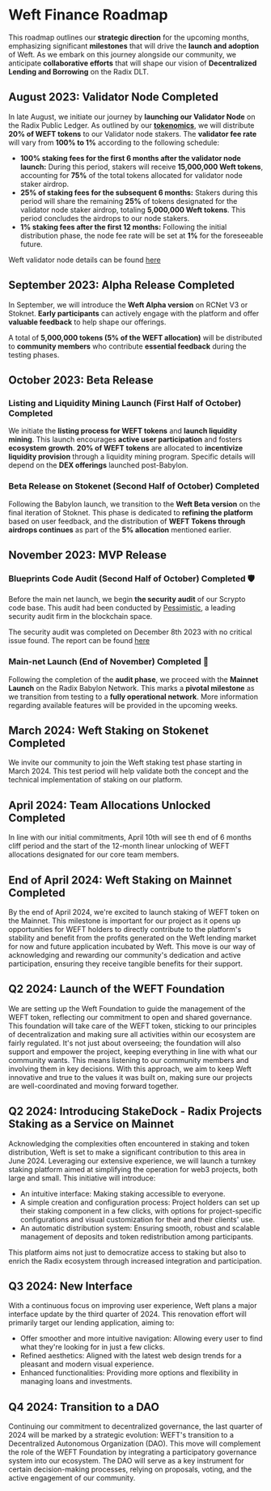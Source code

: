 # Weft Finance Roadmap

This roadmap outlines our **strategic direction** for the upcoming months, emphasizing significant **milestones** that will drive the **launch and adoption** of Weft. As we embark on this journey alongside our community, we anticipate **collaborative efforts** that will shape our vision of **Decentralized Lending and Borrowing** on the Radix DLT.

## August 2023: Validator Node <Badge type="info">Completed</Badge>

In late August, we initiate our journey by **launching our Validator Node** on the Radix Public Ledger. As outlined by our [**tokenomics**](token#token-circulation-strategy), we will distribute **20% of WEFT tokens** to our Validator node stakers. The **validator fee rate** will vary from **100% to 1%** according to the following schedule:

- **100% staking fees for the first 6 months after the validator node launch:** During this period, stakers will receive **15,000,000 Weft tokens**, accounting for **75%** of the total tokens allocated for validator node staker airdrop.
- **25% of staking fees for the subsequent 6 months:** Stakers during this period will share the remaining **25%** of tokens designated for the validator node staker airdrop, totaling **5,000,000 Weft tokens**. This period concludes the airdrops to our node stakers.
- **1% staking fees after the first 12 months:** Following the initial distribution phase, the node fee rate will be set at **1%** for the foreseeable future.

Weft validator node details can be found [here](https://dashboard.radixdlt.com/network-staking/validator_rdx1sd6n65sx0thvfzfp6x0jp4qgwxtudpx575wpwqespdlva2wldul9xk)

## September 2023: Alpha Release <Badge type="info">Completed</Badge>

In September, we will introduce the **Weft Alpha version** on RCNet V3 or Stoknet. **Early participants** can actively engage with the platform and offer **valuable feedback** to help shape our offerings. 

A total of **5,000,000 tokens (5% of the WEFT allocation)** will be distributed to **community members** who contribute **essential feedback** during the testing phases.

## October 2023: Beta Release

### Listing and Liquidity Mining Launch (First Half of October) <Badge type="info">Completed</Badge>

We initiate the **listing process for WEFT tokens** and **launch liquidity mining**. This launch encourages **active user participation** and fosters **ecosystem growth**.
**20% of WEFT tokens** are allocated to **incentivize liquidity provision** through a liquidity mining program. Specific details will depend on the **DEX offerings** launched post-Babylon.

### Beta Release on Stokenet (Second Half of October) <Badge type="info">Completed</Badge>

Following the Babylon launch, we transition to the **Weft Beta version** on the final iteration of Stoknet. This phase is dedicated to **refining the platform** based on user feedback, and the distribution of **WEFT Tokens through airdrops continues** as part of the **5% allocation** mentioned earlier.


## November 2023: MVP Release

### Blueprints Code Audit (Second Half of October) <Badge type="info">Completed</Badge> 🛡️

Before the main net launch, we begin **the security audit** of our Scrypto code base. This audit had been conducted by [Pessimistic](https://pessimistic.io/), a leading security audit firm in the blockchain space.

The security audit was completed on December 8th 2023 with no critical issue found. The report can be found [here](https://github.com/pessimistic-io/audits/blob/main/Weft%20Finance%20Security%20Analysis%20by%20Pessimistic.pdf)


### Main-net Launch (End of November) <Badge type="info">Completed</Badge> 🚀 

Following the completion of the **audit phase**, we proceed with the **Mainnet Launch** on the Radix Babylon Network. This marks a **pivotal milestone** as we transition from testing to a **fully operational network**. More information regarding available features will be provided in the upcoming weeks.
<!-- 
## December 2023: Weft Staking<Badge type="warning">Updated</Badge>

### Weft Staking

Concurrently with the Main Net Launch, we introduce **Weft Staking**, allowing users to **earn rewards by securing** the Weft platform.

### Early Adopter Incentive Program

We initiate the distribution of **Weft dApp early users**, providing them with **20% of the WEFT total supply** through **staking pools**. Users can **stake their Deposit Units or Wefties** to receive **WEFT tokens as rewards**.



## 2024: Upgrades, DAO Transition


### Interface Upgrade (Q2 2024)

We **enhance the Weft interface** to improve the user experience and introduce **additional features beyond the initial MVP**. Additionally, a **mobile version of the Weft platform** will be introduced, allowing users to access the platform on the go.

### DAO Transition (Q4 2024)

In the later phases, we concentrate on **transitioning to a Decentralized Autonomous Organization (DAO)** by the end of 2024. This transition involves enhancing partnerships and collaborating with the community to **shape the Weft ecosystem**. -->


## March 2024: Weft Staking on Stokenet <Badge type="info">Completed</Badge>

We invite our community to join the Weft staking test phase starting in March 2024. This test period will help validate both the concept and the technical implementation of staking on our platform.

## April 2024: Team Allocations Unlocked <Badge type="info">Completed</Badge>

In line with our initial commitments, April 10th will see th end of 6 months cliff period and the start of the 12-month linear unlocking of WEFT allocations designated for our core team members.


## End of April 2024: Weft Staking on Mainnet <Badge type="info">Completed</Badge>

By the end of April 2024, we're excited to launch staking of WEFT token on the Mainnet. This milestone is important for our project as it opens up opportunities for WEFT holders to directly contribute to the platform's stability and benefit from the profits generated on the Weft lending market for now and future application incubated by Weft. This move is our way of acknowledging and rewarding our community's dedication and active participation, ensuring they receive tangible benefits for their support.


## Q2 2024: Launch of the WEFT Foundation

We are setting up the Weft Foundation to guide the management of the WEFT token, reflecting our commitment to open and shared governance. This foundation will take care of the WEFT token, sticking to our principles of decentralization and making sure all activities within our ecosystem are fairly regulated. It's not just about overseeing; the foundation will also support and empower the project, keeping everything in line with what our community wants. This means listening to our community members and involving them in key decisions. With this approach, we aim to keep Weft innovative and true to the values it was built on, making sure our projects are well-coordinated and moving forward together.

## Q2 2024: Introducing StakeDock - Radix Projects Staking as a Service on Mainnet

Acknowledging the complexities often encountered in staking and token distribution, Weft is set to make a significant contribution to this area in June 2024. Leveraging our extensive experience, we will launch a turnkey staking platform aimed at simplifying the operation for web3 projects, both large and small. This initiative will introduce:
- An intuitive interface: Making staking accessible to everyone.
- A simple creation and configuration process: Project holders can set up their staking component in a few clicks, with options for project-specific configurations and visual customization for their and their clients' use.
- An automatic distribution system: Ensuring smooth, robust and scalable management of deposits and token redistribution among participants.

This platform aims not just to democratize access to staking but also to enrich the Radix ecosystem through increased integration and participation.

## Q3 2024: New Interface

With a continuous focus on improving user experience, Weft plans a major interface update by the third quarter of 2024. This renovation effort will primarily target our lending application, aiming to:
- Offer smoother and more intuitive navigation: Allowing every user to find what they're looking for in just a few clicks.
- Refined aesthetics: Aligned with the latest web design trends for a pleasant and modern visual experience.
- Enhanced functionalities: Providing more options and flexibility in managing loans and investments.

## Q4 2024: Transition to a DAO

Continuing our commitment to decentralized governance, the last quarter of 2024 will be marked by a strategic evolution: WEFT's transition to a Decentralized Autonomous Organization (DAO). This move will complement the role of the WEFT Foundation by integrating a participatory governance system into our ecosystem. The DAO will serve as a key instrument for certain decision-making processes, relying on proposals, voting, and the active engagement of our community.
